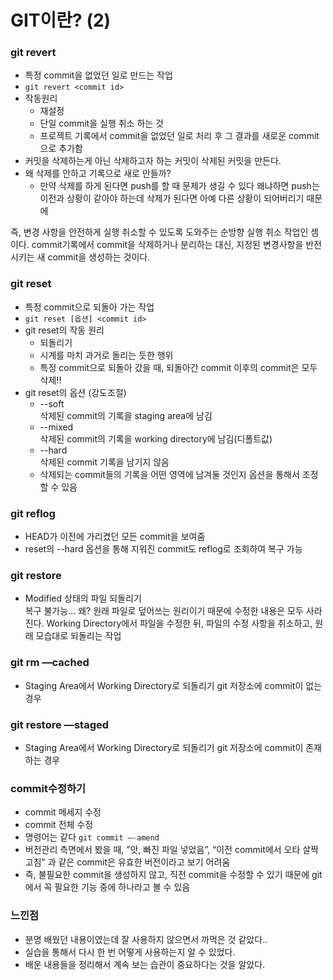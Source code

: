 # GIT이란? (2)

### git revert
- 특정 commit을 없었던 일로 만드는 작업
- `git revert <commit id>`
- 작동원리
    - 재설정
    - 단일 commit을 실행 취소 하는 것
    - 프로젝트 기록에서 commit을 없었던 일로 처리 후 그 결과를 새로운 commit으로 추가함
- 커밋을 삭제하는게 아닌 삭제하고자 하는 커밋이 삭제된 커밋을 만든다.
- 왜 삭제를 안하고 기록으로 새로 만들까?
    - 만약 삭제를 하게 된다면 push를 할 때 문제가 생길 수 있다 왜냐하면 push는 이전과 상황이 같아야 하는데 삭제가 된다면 아예 다른 상황이 되어버리기 때문에

즉, 변경 사항을 안전하게 실행 취소할 수 있도록 도와주는 순방향 실행 취소 작업인 셈이다. commit기록에서 commit을 삭제하거나 분리하는 대신, 지정된 변경사항을 반전시키는 새 commit을 생성하는 것이다.

### git reset
- 특정 commit으로 되돌아 가는 작업
- `git reset [옵션] <commit id>`
- git reset의 작동 원리
   - 되돌리기
   - 시계를 마치 과거로 돌리는 듯한 행위
   - 특정 commit으로 되돌아 갔을 때, 되돌아간 commit 이후의 commit은 모두 삭제!!
- git reset의 옵션 (강도조절)
    - --soft
    <br>삭제된 commit의 기록을 staging area에 남김
    - --mixed
    <br>삭제된 commit의 기록을 working directory에 남김(디폴트값)
    - --hard
    <br>삭제된 commit 기록을 남기지 않음
    - 삭제되는 commit들의 기록을 어떤 영역에 남겨둘 것인지 옵션을 통해서 조정할 수 있음

### git reflog
- HEAD가 이전에 가리켰던 모든 commit을 보여줌
- reset의 --hard 옵션을 통해 지워진 commit도 reflog로 조회하여 복구 가능


### git restore
- Modified 상태의 파일 되돌리기
<br>복구 불가능... 왜? 원래 파일로 덮어쓰는 원리이기 때문에 수정한 내용은 모두 사라진다. Working Directory에서 파일을 수정한 뒤, 파일의 수정 사항을 취소하고, 원래 모습대로 되돌리는 작업

### git rm —cached
- Staging Area에서 Working Directory로 되돌리기
git 저장소에 commit이 없는 경우
### git restore —staged
- Staging Area에서 Working Directory로 되돌리기
 git 저장소에 commit이 존재하는 경우


 ### commit수정하기
 - commit 메세지 수정
 - commit 전체 수정
 - 명령어는 같다 `git commit —-amend`
- 버전관리 측면에서 봤을 때,
”앗, 빠진 파일 넣었음”, “이전 commit에서 오타 살짝 고침” 과 같은 commit은 유효한 버전이라고 보기 어려움
- 즉, 불필요한 commit을 생성하지 않고, 직전 commit을 수정할 수 있기 때문에 git에서 꼭 필요한 기능 중에 하나라고 볼 수 있음

### 느낀점
- 분명 배웠던 내용이였는데 잘 사용하지 않으면서 까먹은 것 같았다..
- 실습을 통해서 다시 한 번 어떻게 사용하는지 알 수 있었다.
- 배운 내용들을 정리해서 계속 보는 습관이 중요하다는 것을 알았다.
